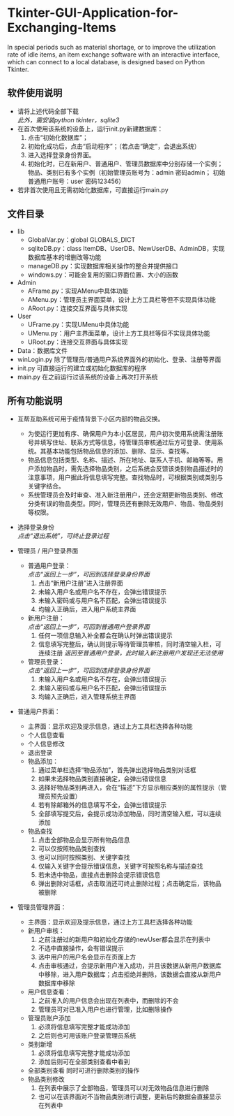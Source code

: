 # Tkinter-GUI-Application-for-Exchanging-Items
In special periods such as material shortage, or to improve the utilization rate of idle items, an item exchange software with an interactive interface, which can connect to a local database, is designed based on Python Tkinter.
## 软件使用说明
- 请将上述代码全部下载    
*此外，需安装python tkinter，sqlite3*
- 在首次使用该系统的设备上，运行init.py新建数据库：　　
    1. 点击“初始化数据库”；
    2. 初始化成功后，点击“启动程序”；（若点击“确定”，会退出系统）
    3. 进入选择登录身份界面。
    4. 初始化时，已在新用户、普通用户、管理员数据库中分别存储一个实例；物品、类别已有多个实例（初始管理员账号为：admin 密码admin； 初始普通用户账号：user 密码123456）
- 若非首次使用且无需初始化数据库，可直接运行main.py
## 文件目录
-	lib
    - GlobalVar.py：global GLOBALS_DICT
    - sqliteDB.py：class ItemDB、UserDB、NewUserDB、AdminDB，实现数据库基本的增删改等功能
    - manageDB.py：实现数据库相关操作的整合并提供接口
    - windows.py：可能会复用的窗口界面位置、大小的函数
-	Admin
    - AFrame.py：实现AMenu中具体功能
    - AMenu.py：管理员主界面菜单，设计上方工具栏等但不实现具体功能
    - ARoot.py：连接交互界面与具体实现
-	User
    - UFrame.py：实现UMenu中具体功能
    - UMenu.py：用户主界面菜单，设计上方工具栏等但不实现具体功能
    - URoot.py：连接交互界面与具体实现
-	Data：数据库文件
- winLogin.py 除了管理员/普通用户系统界面外的初始化、登录、注册等界面
- init.py 可直接运行的建立或初始化数据库的程序
- main.py 在之前运行过该系统的设备上再次打开系统

## 所有功能说明
- 互帮互助系统可用于疫情背景下小区内部的物品交换。   
  - 为使运行更加有序、确保用户为本小区居民，用户初次使用系统需注册账号并填写住址、联系方式等信息，待管理员审核通过后方可登录、使用系统。其基本功能包括物品信息的添加、删除、显示、查找等。   
  - 物品信息包括类型、名称、描述、所在地址、联系人手机、邮箱等等。用户添加物品时，需先选择物品类别，之后系统会反馈该类别物品描述时的注意事项，用户据此将信息填写完整。查找物品时，可根据类别或类别与关键字结合。   
  - 系统管理员会及时审查、准入新注册用户，还会定期更新物品类别、修改分类有误的物品类型。同时，管理员还有删除无效用户、物品、物品类别等权限。
- 选择登录身份   
*点击“退出系统”，可终止登录过程*
- 管理员 / 用户登录界面
  - 普通用户登录：   
*点击“返回上一步”，可回到选择登录身份界面*
    1. 点击“新用户注册”进入注册界面
    2. 未输入用户名或用户名不存在，会弹出错误提示
    3. 未输入密码或与用户名不匹配，会弹出错误提示
    4. 均输入正确后，进入用户系统主界面
  - 新用户注册：   
*点击“返回上一步”，可回到普通用户登录界面*
    1. 任何一项信息输入补全都会在确认时弹出错误提示
    2. 信息填写完整后，确认则提示等待管理员审核，同时清空输入栏，可连续注册
*返回至普通用户登录，此时输入新注册用户发现还无法使用*
  - 管理员登录：   
*点击“返回上一步”，可回到选择登录身份界面*
    1. 未输入用户名或用户名不存在，会弹出错误提示
    2. 未输入密码或与用户名不匹配，会弹出错误提示
    3. 均输入正确后，进入管理系统主界面
- 普通用户界面：
  - 主界面：显示欢迎及提示信息，通过上方工具栏选择各种功能
  - 个人信息查看
  - 个人信息修改
  - 退出登录
  - 物品添加：
    1. 通过菜单栏选择“物品添加”，首先弹出选择物品类别对话框
    2. 如果未选择物品类别直接确定，会弹出错误信息
    3. 选择好物品类别再进入，会在“描述”下方显示相应类别的属性提示（管理员预先设置）
    4. 若有除邮箱外的信息填写不全，会弹出错误提示
    5. 全部填写提交后，会提示成功添加物品，同时清空输入框，可以连续添加
  - 物品查找
    1. 点击全部物品会显示所有物品信息
    2. 可以仅按照物品类别查找
    3. 也可以同时按照类别、关键字查找
    4. 仅输入关键字会提示错误信息，关键字可按照名称与描述查找
    5. 若未选中物品，直接点击删除会提示错误信息
    6. 弹出删除对话框，点击取消还可终止删除过程；点击确定后，该物品被删除

- 管理员管理界面：
  - 主界面：显示欢迎及提示信息，通过上方工具栏选择各种功能
  - 新用户审核：
    1. 之前注册过的新用户和初始化存储的newUser都会显示在列表中
    2. 不选中直接操作，会有错误提示
    3. 选中用户的用户名会显示在页面上方
    4. 点击审核通过，会提示新用户准入成功，并且该数据从新用户数据库中移除，进入用户数据库；点击拒绝并删除，该数据会直接从新用户数据库中移除
  - 用户信息查看：
    1. 之前准入的用户信息会出现在列表中，而删除的不会
    2. 管理员可对已准入用户也进行管理，比如删除操作
  - 管理员账户添加
    1. 必须将信息填写完整才能成功添加
    2. 之后则也可用该账户登录管理员系统
  - 类别新增
    1. 必须将信息填写完整才能成功添加
    2. 添加后则可在全部类别查看中看到
  - 全部类别查看
同时可进行删除类别的操作
  - 物品类别修改
    1. 在列表中展示了全部物品，管理员可以对无效物品信息进行删除
    2. 也可以在该界面对不当物品类别进行调整，更新后的数据会直接显示在列表中
